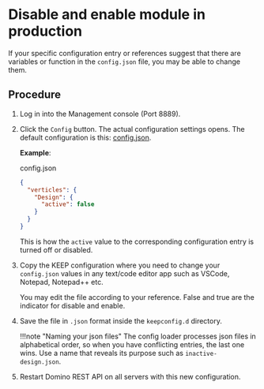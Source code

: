 # Disable and enable module in production

If your specific configuration entry or references suggest that there are variables or function in the `config.json` file, you may be able to change them.

## Procedure

1. Log in into the Management console (Port 8889).
2. Click the `Config` button. The actual configuration settings opens. The default configuration is this: [config.json](/docs/references/parameters.md).

    **Example**:

    config.json

    ```json
    {
      "verticles": {
        "Design": {
          "active": false
        }
      }
    }
    ```

    This is how the `active` value to the corresponding configuration entry is turned off or disabled.

3. Copy the KEEP configuration where you need to change your `config.json` values in any text/code editor app such as VSCode, Notepad, Notepad++ etc.

    You may edit the file according to your reference. False and true are the indicator for disable and enable.

4. Save the file in `.json` format inside the `keepconfig.d` directory.

    !!!note "Naming your json files"
        The config loader processes json files in alphabetical order, so when you have conflicting entries, the last one wins. Use a name that reveals its purpose such as `inactive-design.json`.

5. Restart Domino REST API on all servers with this new configuration.
